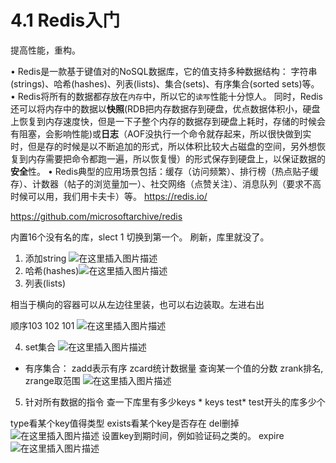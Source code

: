# 4.1 Redis入门
提高性能，重构。

• Redis是一款基于键值对的NoSQL数据库，它的值支持多种数据结构： 字符串(strings)、哈希(hashes)、列表(lists)、集合(sets)、有序集合(sorted sets)等。
• Redis将所有的数据都存放在`内存`中，所以它的`读写`性能十分惊人。
 同时，Redis还可以将内存中的数据以**快照**(RDB把内存数据存到硬盘，优点数据体积小，硬盘上恢复到内存速度快，但是一下子整个内存的数据存到硬盘上耗时，存储的时候会有阻塞，会影响性能)或**日志**（AOF没执行一个命令就存起来，所以很快做到实时，但是存的时候是以不断追加的形式，所以体积比较大占磁盘的空间，另外想恢复到内存需要把命令都跑一遍，所以恢复慢）的形式保存到硬盘上，以保证数据的**安全**性。 
• Redis典型的应用场景包括：缓存（访问频繁）、排行榜（热点贴子缓存）、计数器（帖子的浏览量加一）、社交网络（点赞关注）、消息队列（要求不高时候可以用，我们用卡夫卡）等。
https://redis.io/

https://github.com/microsoftarchive/redis

内置16个没有名的库，slect 1 切换到第一个。
刷新，库里就没了。
1. 添加string
![在这里插入图片描述](https://img-blog.csdnimg.cn/20210612110615215.png?x-oss-process=image/watermark,type_ZmFuZ3poZW5naGVpdGk,shadow_10,text_aHR0cHM6Ly9ibG9nLmNzZG4ubmV0L3JpY2hhcmQyMDE4MDM=,size_16,color_FFFFFF,t_70)
2. 哈希(hashes)![在这里插入图片描述](https://img-blog.csdnimg.cn/2021061211120987.png?x-oss-process=image/watermark,type_ZmFuZ3poZW5naGVpdGk,shadow_10,text_aHR0cHM6Ly9ibG9nLmNzZG4ubmV0L3JpY2hhcmQyMDE4MDM=,size_16,color_FFFFFF,t_70)
3. 列表(lists)

相当于横向的容器可以从左边往里装，也可以右边装取。左进右出

顺序103 102 101 
![在这里插入图片描述](https://img-blog.csdnimg.cn/20210613002301756.png?x-oss-process=image/watermark,type_ZmFuZ3poZW5naGVpdGk,shadow_10,text_aHR0cHM6Ly9ibG9nLmNzZG4ubmV0L3JpY2hhcmQyMDE4MDM=,size_16,color_FFFFFF,t_70)

4.  set集合
![在这里插入图片描述](https://img-blog.csdnimg.cn/20210613003212299.png?x-oss-process=image/watermark,type_ZmFuZ3poZW5naGVpdGk,shadow_10,text_aHR0cHM6Ly9ibG9nLmNzZG4ubmV0L3JpY2hhcmQyMDE4MDM=,size_16,color_FFFFFF,t_70)
- 有序集合：
zadd表示有序
zcard统计数据量 
查询某一个值的分数
zrank排名, zrange取范围
![在这里插入图片描述](https://img-blog.csdnimg.cn/20210613004133980.png?x-oss-process=image/watermark,type_ZmFuZ3poZW5naGVpdGk,shadow_10,text_aHR0cHM6Ly9ibG9nLmNzZG4ubmV0L3JpY2hhcmQyMDE4MDM=,size_16,color_FFFFFF,t_70#pic_center)
5. 针对所有数据的指令
查一下库里有多少keys *
keys test* test开头的库多少个

type看某个key值得类型 
exists看某个key是否存在
del删掉
![在这里插入图片描述](https://img-blog.csdnimg.cn/20210613004645670.png?x-oss-process=image/watermark,type_ZmFuZ3poZW5naGVpdGk,shadow_10,text_aHR0cHM6Ly9ibG9nLmNzZG4ubmV0L3JpY2hhcmQyMDE4MDM=,size_16,color_FFFFFF,t_70)
设置key到期时间，例如验证码之类的。
expire
![在这里插入图片描述](https://img-blog.csdnimg.cn/20210613005404881.png?x-oss-process=image/watermark,type_ZmFuZ3poZW5naGVpdGk,shadow_10,text_aHR0cHM6Ly9ibG9nLmNzZG4ubmV0L3JpY2hhcmQyMDE4MDM=,size_16,color_FFFFFF,t_70#pic_center)